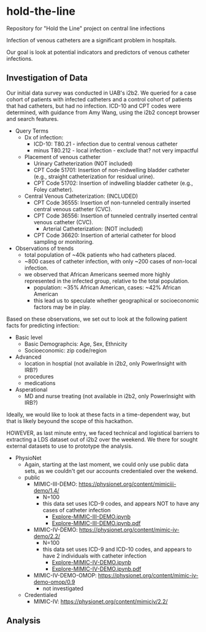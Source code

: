 # hold-the-line
Repository for "Hold the Line" project on central line infections

Infection of venous catheters are a significant problem in hospitals. 

Our goal is look at potential indicators and predictors of venous catheter infections.

## Investigation of Data

Our initial data survey was conducted in UAB's i2b2. We queried for a case cohort of patients with infected catheters and a control cohort of patients that had catheters, but had no infection. ICD-10 and CPT codes were determined, with guidance from Amy Wang, using the i2b2 concept browser and search features.
 * Query Terms 
    * Dx of infection: 
        * ICD-10: T80.21 - infection due to central venous catheter
	   * minus T80.212 - local infection - exclude that? not very impactful
    * Placement of venous catheter
        * Urinary Catheterization (NOT included)
	  * CPT Code 51701: Insertion of non-indwelling bladder catheter (e.g., straight catheterization for residual urine).
	  * CPT Code 51702: Insertion of indwelling bladder catheter (e.g., Foley catheter).
	* Central Venous Catheterization: (INCLUDED)
	  * CPT Code 36555: Insertion of non-tunneled centrally inserted central venous catheter (CVC).
	  * CPT Code 36556: Insertion of tunneled centrally inserted central venous catheter (CVC).
        *  Arterial Catheterization: (NOT included)
	  * CPT Code 36620: Insertion of arterial catheter for blood sampling or monitoring.
 * Observations of trends
     * total population of ~40k patients who had catheters placed. 
     * ~800 cases of catheter infection, with only ~200 cases of non-local infection.
     * we observed that African Americans seemed more highly represented in the infected group, relative to the total population.
        * population: ~35% African American, cases: ~42% African American
        * this lead us to speculate whether geographical or socioeconomic factors may be in play.

Based on these observations, we set out to look at the following patient facts for predicting infection: 
  * Basic level
    * Basic Demographcis: Age, Sex, Ethnicity
    * Socioeconomic: zip code/region
  * Advanced
    * location in hosptial (not available in i2b2, only PowerInsight with IRB?)
    * procedures
    * medications 
  * Asperational
    * MD and nurse treating (not available in i2b2, only PowerInsight with IRB?)

Ideally, we would like to look at these facts in a time-dependent way, but that is likely beyound the scope of this hackathon. 

HOWEVER, as last minute entry, we faced technical and logistical barriers to extracting a LDS dataset out of i2b2 over the weekend. 
We there for sought external datasets to use to prototype the analysis. 
  * PhysioNet
     * Again, starting at the last moment, we could only use public data sets, as we couldn't get our accounts credentialed over the wekend.
     * public
         * MIMIC-III-DEMO: https://physionet.org/content/mimiciii-demo/1.4/
            * N=100
            * this data set uses ICD-9 codes, and appears NOT to have any cases of catheter infection
                * [Explore-MIMIC-III-DEMO.ipynb](physionet/public/Explore-MIMIC-III-DEMO.ipynb)
                *  [Explore-MIMIC-III-DEMO.ipynb.pdf](physionet/public/Explore-MIMIC-III-DEMO.ipynb.pdf)
         * MIMIC-IV-DEMO: https://physionet.org/content/mimic-iv-demo/2.2/
            * N=100
            * this data set uses ICD-9 and ICD-10 codes, and appears to have 2 individuals with catheter infection
              * [Explore-MIMIC-IV-DEMO.ipynb](physionet/public/Explore-MIMIC-IV-DEMO.ipynb)
              * [Explore-MIMIC-IV-DEMO.ipynb.pdf](physionet/public/Explore-MIMIC-IV-DEMO.ipynb.pdf)
         * MIMIC-IV-DEMO-OMOP: https://physionet.org/content/mimic-iv-demo-omop/0.9
            * not investigated
     * Credentialed 
         * MIMIC-IV: https://physionet.org/content/mimiciv/2.2/

## Analysis

